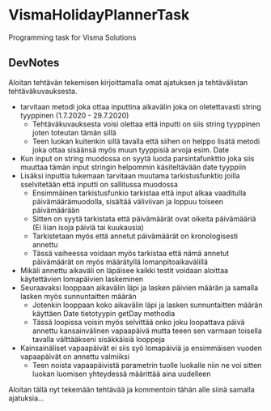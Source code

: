 # VismaHolidayPlannerTask

Programming task for Visma Solutions

## DevNotes

Aloitan tehtävän tekemisen kirjoittamalla omat ajatuksen ja tehtävälistan tehtäväkuvauksesta.

- tarvitaan metodi joka ottaa inputtina aikavälin joka on oletettavasti string tyyppinen (1.7.2020 - 29.7.2020)
  - Tehtäväkuvauksesta voisi olettaa että inputti on siis string tyyppinen joten toteutan tämän sillä
  - Teen luokan kuitenkin sillä tavalla että siihen on helppo lisätä metodi joka ottaa sisäänsä myös muun tyyppisiä arvoja esim. Date
- Kun input on string muodossa on syytä luoda parsintafunkttio joka siis muuttaa tämän input stringin helpommin käsiteltävään date tyyppiin
- Lisäksi inputtia tukemaan tarvitaan muutama tarkistusfunktio joilla sselvitetään että inputti on sallitussa muodossa
  - Ensimmäinen tarkistusfunkio tarkistaa että input alkaa vaaditulla päivämäärämuodolla, sisältää väliviivan ja loppuu toiseen päivämäärään
  - Sitten on syytä tarkistata että päivämäärät ovat oikeita päivämääriä (Ei liian isoja päiviä tai kuukausia)
  - Tarkistetaan myös että annetut päivämäärät on kronologisesti annettu
  - Tässä vaiheessa voidaan myös tarkistaa että nämä annetut päivämäärät on myös määrätyllä lomanpitoaikavälillä
- Mikäli annettu aikaväli on läpäisee kaikki testit voidaan aloittaa käytettävien lomapäivien laskeminen
- Seuraavaksi looppaan aikavälin läpi ja lasken päivien määrän ja samalla lasken myös sunnuntaitten määrän
  - Jotenkin looppaan koko aikavälin läpi ja lasken sunnuntaitten määrän käyttäen Date tietotyypin getDay methodia
  - Tässä loopissa voisin myös selvittää onko joku loopattava päivä annettu kansainvälinen vapaapäivä mutta teeen sen varmaan toisella tavalla välttääkseni sisäkkäisiä looppeja
- Kainsainäliset vapaapäivät ei siis syö lomapäiviä ja ensimmäisen vuoden vapaapäivät on annettu valmiiksi
  - Teen noista vapaapäivistä parametrin tuolle luokalle niin ne voi sitten luokan luomisen yhteydessä määrittää aina uudelleen

Aloitan tällä nyt tekemään tehtävää ja kommentoin tähän alle siinä samalla ajatuksia...
